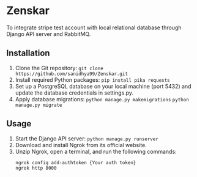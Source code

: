 # Zenskar

To integrate stripe test account with local relational database through Django API server and RabbitMQ.

## Installation

1. Clone the Git repository:
   `git clone https://github.com/sanidhya99/Zenskar.git`
2. Install required Python packages:
   `pip install pika requests`
3. Set up a PostgreSQL database on your local machine (port 5432) and update the database credentials in settings.py.
4. Apply database migrations:
   `python manage.py makemigrations`
   `python manage.py migrate`

## Usage
1. Start the Django API server:
    `python manage.py runserver`
2. Download and install Ngrok from its official website.
3. Unzip Ngrok, open a terminal, and run the following commands:
   ```
   ngrok config add-authtoken {Your auth token}
   ngrok http 8000
   ```
     
   
            
